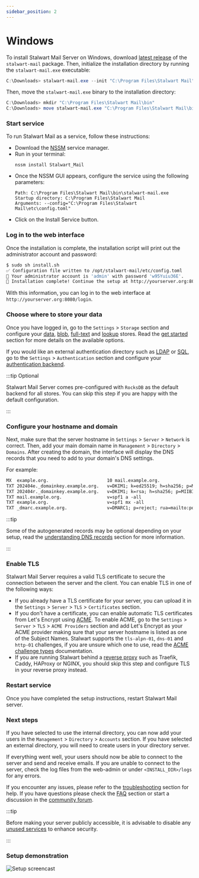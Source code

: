 ```yaml
---
sidebar_position: 2
---
```


# Windows

To install Stalwart Mail Server on Windows, download [latest release](https://github.com/stalwartlabs/mail-server/releases/latest/) of the `stalwart-mail` package. Then, initialize the installation directory by running the `stalwart-mail.exe` executable:

```powershell
C:\Downloads> stalwart-mail.exe --init "C:\Program Files\Stalwart Mail"
```

Then, move the `stalwart-mail.exe` binary to the installation directory:

```powershell
C:\Downloads> mkdir "C:\Program Files\Stalwart Mail\bin"
C:\Downloads> move stalwart-mail.exe "C:\Program Files\Stalwart Mail\bin"
```

### Start service

To run Stalwart Mail as a service, follow these instructions:

- Download the [NSSM](http://nssm.cc/download) service manager.
- Run in your terminal:
  ```
  nssm install Stalwart_Mail
  ```
- Once the NSSM GUI appears, configure the service using the following parameters:
  ```
  Path: C:\Program Files\Stalwart Mail\bin\stalwart-mail.exe
  Startup directory: C:\Program Files\Stalwart Mail
  Arguments: --config="C:\Program Files\Stalwart Mail\etc\config.toml"
  ```
- Click on the Install Service button.


### Log in to the web interface

Once the installation is complete, the installation script will print out the administrator account and password: 

```bash
$ sudo sh install.sh
✅ Configuration file written to /opt/stalwart-mail/etc/config.toml
🔑 Your administrator account is 'admin' with password 'w95Yuiu36E'.
🎉 Installation complete! Continue the setup at http://yourserver.org:8080/login
```

With this information, you can log in to the web interface at `http://yourserver.org:8080/login`.

### Choose where to store your data

Once you have logged in, go to the `Settings` > `Storage` section and configure your [data](/docs/storage/data), [blob](/docs/storage/blob), [full-text](/docs/storage/fts) and [lookup](/docs/storage/lookup) stores. Read the [get started](/docs/get-started#choosing-storage-backends) section for more details on the available options. 

If you would like an external authentication directory such as [LDAP](/docs/auth/backend/ldap.md) or [SQL](/docs/auth/backend/sql), go to the `Settings` > `Authentication` section and configure your [authentication backend](/docs/get-started#supported-authentication-backends).

:::tip Optional

Stalwart Mail Server comes pre-configured with `RocksDB` as the default backend for all stores. You can skip this step if you are happy with the default configuration.

:::

### Configure your hostname and domain

Next, make sure that the server hostname in `Settings` > `Server` > `Network` is correct. Then, add your main domain name in `Management` > `Directory` > `Domains`. After creating the domain, the interface will display the DNS records that you need to add to your domain's DNS settings.

For example:

```txt
MX  example.org.                      10 mail.example.org.
TXT 202404e._domainkey.example.org.   v=DKIM1; k=ed25519; h=sha256; p=MCowBQYDK2VwAyEAOT2JN9F8SLTVFNEODDu22SD9RJDC282mugCAeXkzjH0=
TXT 202404r._domainkey.example.org.   v=DKIM1; k=rsa; h=sha256; p=MIIBIjANBgkqhkiG9w0BAQEFAAOCAQ8AMIIBCgKCAQEAykeYJjv5N0AlnJ8gKF+/8qjbStiMFWvPg+p3JPh96GPXEN6l9W/Ee6Lag6i3vLyTVH5dnRVRBhfWhc+Dc0nKreZe4f5i4L5M4RI31+RpEgu4bCmncUIk2WzJgGBW5XbiOwXjge6OKWtJQN9d8Lc1AuryL5xeged9iS6xd/+EJz4WxAf18U+j38xmAm8fJUTBnQVeb/AZup+voSKAS59jyumsb0jQtXfX5xnwTFXdiX2OF8LRrmmNs/ObHozgHftxAv+YCiSU4bqSlKNPQIrN5kk1YnZDnLlc1Gr66AWlmdUVE7PWtZPTy4f8+uHO93EW3WUxLmynZm+Syn9FTJC2uwIDAQAB
TXT mail.example.org.                 v=spf1 a -all
TXT example.org.                      v=spf1 mx -all
TXT _dmarc.example.org.               v=DMARC1; p=reject; rua=mailto:postmaster@example.org; ruf=mailto:postmaster@example.org
```


:::tip 

Some of the autogenerated records may be optional depending on your setup, read the [understanding DNS records](/docs/get-started#understanding-dns-records) section for more information.

:::

### Enable TLS

Stalwart Mail Server requires a valid TLS certificate to secure the connection between the server and the client. You can enable TLS in one of the following ways:

- If you already have a TLS certificate for your server, you can upload it in the `Settings` > `Server` > `TLS` > `Certificates` section. 
- If you don't have a certificate, you can enable automatic TLS certificates from Let's Encrypt using [ACME](/docs/server/tls/acme/overview). To enable ACME, go to the `Settings` > `Server` > `TLS` > `ACME Providers` section and add Let's Encrypt as your ACME provider making sure that your server hostname is listed as one of the Subject Names. Stalwart supports the `tls-alpn-01`, `dns-01` and `http-01` challenges, if you are unsure which one to use, read the [ACME challenge types](/docs/server/tls/acme/challenges) documentation.
- If you are running Stalwart behind a [reverse proxy](/docs/server/reverse-proxy/overview) such as Traefik, Caddy, HAProxy or NGINX, you should skip this step and configure TLS in your reverse proxy instead.

### Restart service

Once you have completed the setup instructions, restart Stalwart Mail server.

### Next steps

If you have selected to use the internal directory, you can now add your users in the `Management` > `Directory` > `Accounts` section. If you have selected an external directory, you will need to create users in your directory server.

If everything went well, your users should now be able to connect to the server and send and receive emails. If you are unable to connect to the server, check the log files from the web-admin or under `<INSTALL_DIR>/logs` for any errors.

If you encounter any issues, please refer to the [troubleshooting](/docs/management/troubleshoot) section for help. If you have questions please check the [FAQ](/docs/faq) section or start a discussion in the [community forum](https://github.com/stalwartlabs/mail-server/discussions).

:::tip 

Before making your server publicly accessible, it is advisable to disable any [unused services](/docs/get-started#choosing-network-ports) to enhance security.

:::

### Setup demonstration

![Setup screencast](/img/screencast-setup.gif)
